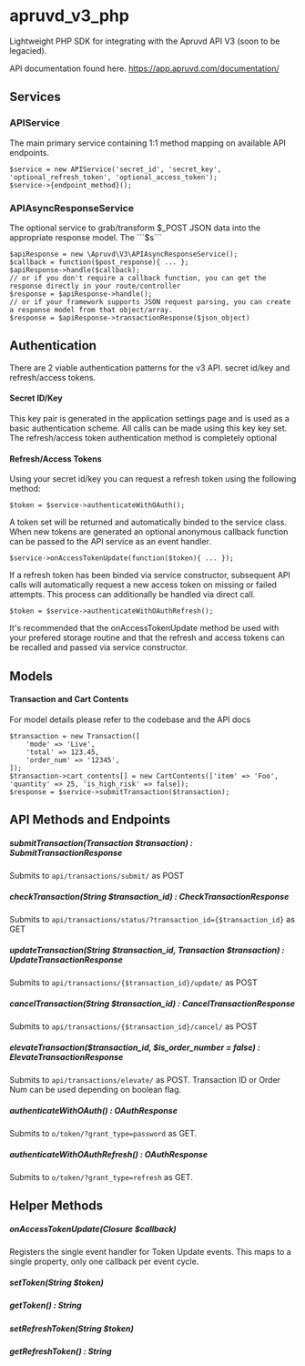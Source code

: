 # apruvd_v3_php

Lightweight PHP SDK for integrating with the Apruvd API V3 (soon to be legacied).

API documentation found here.
https://app.apruvd.com/documentation/

## Services
### APIService
The main primary service containing 1:1 method mapping on available API endpoints.
```
$service = new APIService('secret_id', 'secret_key', 'optional_refresh_token', 'optional_access_token');
$service->{endpoint_method}();
```

### APIAsyncResponseService
The optional service to grab/transform $_POST JSON data into the appropriate response model. The ```$s```
```
$apiResponse = new \Apruvd\V3\APIAsyncResponseService();
$callback = function($post_response){ ... };
$apiResponse->handle($callback);
// or if you don't require a callback function, you can get the response directly in your route/controller
$response = $apiResponse->handle();
// or if your framework supports JSON request parsing, you can create a response model from that object/array.
$response = $apiResponse->transactionResponse($json_object)
```

## Authentication
There are 2 viable authentication patterns for the v3 API. secret id/key and refresh/access tokens.
#### Secret ID/Key
This key pair is generated in the application settings page and is used as a basic authentication scheme. All calls can be made using this key key set. The refresh/access token authentication method is completely optional
#### Refresh/Access Tokens
Using your secret id/key you can request a refresh token using the following method:
```
$token = $service->authenticateWithOAuth();
```
A token set will be returned and automatically binded to the service class. When new tokens are generated an optional anonymous callback function can be passed to the API service as an event handler.
```
$service->onAccessTokenUpdate(function($token){ ... });
```
If a refresh token has been binded via service constructor, subsequent API calls will automatically request a new access token on missing or failed attempts. This process can additionally be handled via direct call.
```
$token = $service->authenticateWithOAuthRefresh();
```
It's recommended that the onAccessTokenUpdate method be used with your prefered storage routine and that the refresh and access tokens can be recalled and passed via service constructor.

## Models
#### Transaction and Cart Contents
For model details please refer to the codebase and the API docs
```
$transaction = new Transaction([
    'mode' => 'Live',
    'total' => 123.45,
    'order_num' => '12345',
]);
$transaction->cart_contents[] = new CartContents(['item' => 'Foo', 'quantity' => 25, 'is_high_risk' => false]);
$response = $service->submitTransaction($transaction);
```

## API Methods and Endpoints
##### submitTransaction(Transaction $transaction) : SubmitTransactionResponse
Submits to ```api/transactions/submit/``` as POST
##### checkTransaction(String $transaction_id) : CheckTransactionResponse
Submits to ```api/transactions/status/?transaction_id={$transaction_id}``` as GET
##### updateTransaction(String $transaction_id, Transaction $transaction) : UpdateTransactionResponse
Submits to ```api/transactions/{$transaction_id}/update/``` as POST
##### cancelTransaction(String $transaction_id) : CancelTransactionResponse
Submits to ```api/transactions/{$transaction_id}/cancel/``` as POST
##### elevateTransaction($transaction_id, $is_order_number = false) : ElevateTransactionResponse
Submits to ```api/transactions/elevate/``` as POST. Transaction ID or Order Num can be used depending on boolean flag.
##### authenticateWithOAuth() : OAuthResponse
Submits to ```o/token/?grant_type=password``` as GET.
##### authenticateWithOAuthRefresh() : OAuthResponse
Submits to ```o/token/?grant_type=refresh``` as GET.

## Helper Methods
##### onAccessTokenUpdate(Closure $callback)
Registers the single event handler for Token Update events. This maps to a single property, only one callback per event cycle.
##### setToken(String $token)
##### getToken() : String
##### setRefreshToken(String $token)
##### getRefreshToken() : String
